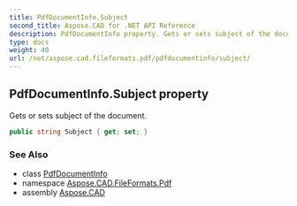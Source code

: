 ```yaml
---
title: PdfDocumentInfo.Subject
second_title: Aspose.CAD for .NET API Reference
description: PdfDocumentInfo property. Gets or sets subject of the document
type: docs
weight: 40
url: /net/aspose.cad.fileformats.pdf/pdfdocumentinfo/subject/
---
```

## PdfDocumentInfo.Subject property

Gets or sets subject of the document.

```csharp
public string Subject { get; set; }
```

### See Also

* class [PdfDocumentInfo](../)
* namespace [Aspose.CAD.FileFormats.Pdf](../../pdfdocumentinfo/)
* assembly [Aspose.CAD](../../../)


